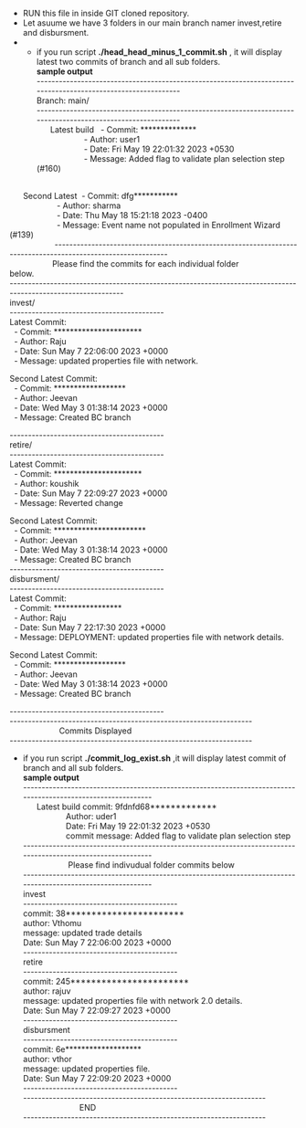 - RUN this file in inside GIT cloned repository.<br>
- Let asuume we have 3 folders in our main branch namer invest,retire and disbursment.<br>
- - if you run script **./head_head_minus_1_commit.sh** , it will display latest two commits of branch and all sub folders. <br>
__sample output__<br>
-------------------------------------------------------------------------------------------------------------<br>
Branch: main/ <br>
-------------------------------------------------------------------------------------------------------------<br>
      Latest build   - Commit: ************** <br>
                     - Author: user1<br>
                     - Date: Fri May 19 22:01:32 2023 +0530 <br>
                     - Message: Added flag to validate plan selection step (#160) <br>                

      Second Latest  - Commit: dfg*********** <br>
                     - Author: sharma <br>
                     - Date: Thu May 18 15:21:18 2023 -0400  <br>
                     - Message: Event name not populated in Enrollment Wizard (#139)  <br>                   
------------------------------------------------------------------------------------------------------------- <br>
                   Please find the commits for each individual folder below.                                 <br>
------------------------------------------------------------------------------------------------------------- <br>
invest/ <br>
------------------------------------------ <br>
Latest Commit: <br>
  - Commit: ********************** <br>
  - Author: Raju <br>
  - Date: Sun May 7 22:06:00 2023 +0000 <br>
  - Message: updated properties file with network. <br>

Second Latest Commit: <br>
  - Commit: ****************** <br>
  - Author: Jeevan <br>
  - Date: Wed May 3 01:38:14 2023 +0000 <br>
  - Message: Created BC branch <br>

------------------------------------------ <br>
retire/ <br>
------------------------------------------ <br>
Latest Commit: <br>
  - Commit: ********************** <br>
  - Author: koushik <br>
  - Date: Sun May 7 22:09:27 2023 +0000 <br>
  - Message: Reverted change <br>

Second Latest Commit: <br>
  - Commit: *********************** <br>
  - Author: Jeevan <br>
  - Date: Wed May 3 01:38:14 2023 +0000 <br>
  - Message: Created BC branch <br>
------------------------------------------ <br>
disbursment/ <br>
------------------------------------------ <br>
Latest Commit: <br>
  - Commit: ***************** <br>
  - Author: Raju <br>
  - Date: Sun May 7 22:17:30 2023 +0000 <br>
  - Message: DEPLOYMENT: updated properties file with network details. <br>

Second Latest Commit: <br>
  - Commit: ****************** <br>
  - Author: Jeevan <br>
  - Date: Wed May 3 01:38:14 2023 +0000 <br>
  - Message: Created BC branch <br>

------------------------------------------ <br>
------------------------------------------------------------------ <br>
                      Commits Displayed                           <br>
------------------------------------------------------------------ <br>


- if you run script **./commit_log_exist.sh** ,it will display latest commit of branch and all sub folders.<br>
__sample output__ <br>
------------------------------------------------------------------------------------------------------------- <br>
      Latest build commit: 9fdnfd68************* <br>
                   Author: uder1 <br>
                   Date: Fri May 19 22:01:32 2023 +0530 <br>
                   commit message: Added flag to validate plan selection step<br>
------------------------------------------------------------------------------------------------------------- <br>
                    Please find indivudual folder commits below <br>
------------------------------------------------------------------------------------------------------------- <br>
invest <br>
------------------------------------------ <br>
commit: 38*********************** <br>
author: Vthomu <br>
message: updated trade details <br>
Date: Sun May 7 22:06:00 2023 +0000 <br>
------------------------------------------ <br>
retire <br>
------------------------------------------ <br>
commit: 245*********************** <br>
author: rajuv <br>
message: updated properties file with network 2.0 details. <br>
Date: Sun May 7 22:09:27 2023 +0000 <br>
------------------------------------------ <br>
disbursment <br>
------------------------------------------ <br>
commit: 6e******************* <br>
author: vthor <br>
message: updated properties file. <br>
Date: Sun May 7 22:09:20 2023 +0000 <br>
------------------------------------------ <br>
------------------------------------------------------------------ <br>
                         END <br>
------------------------------------------------------------------ <br>
